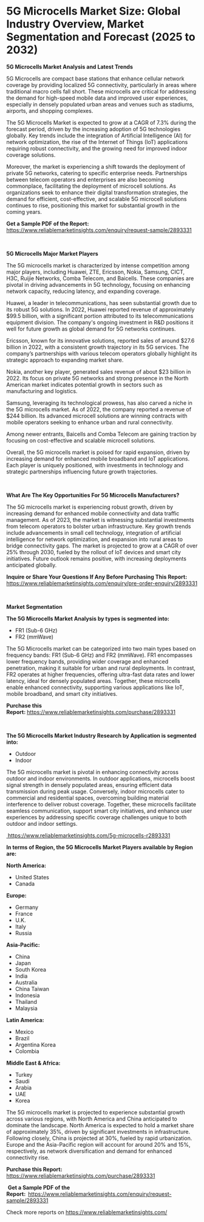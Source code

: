 <p><h1>5G Microcells Market Size: Global Industry Overview, Market Segmentation and Forecast (2025 to 2032)</h1></p><p><strong>5G Microcells Market Analysis and Latest Trends</strong></p>
<p><p>5G Microcells are compact base stations that enhance cellular network coverage by providing localized 5G connectivity, particularly in areas where traditional macro cells fall short. These microcells are critical for addressing the demand for high-speed mobile data and improved user experiences, especially in densely populated urban areas and venues such as stadiums, airports, and shopping complexes. </p><p>The 5G Microcells Market is expected to grow at a CAGR of 7.3% during the forecast period, driven by the increasing adoption of 5G technologies globally. Key trends include the integration of Artificial Intelligence (AI) for network optimization, the rise of the Internet of Things (IoT) applications requiring robust connectivity, and the growing need for improved indoor coverage solutions. </p><p>Moreover, the market is experiencing a shift towards the deployment of private 5G networks, catering to specific enterprise needs. Partnerships between telecom operators and enterprises are also becoming commonplace, facilitating the deployment of microcell solutions. As organizations seek to enhance their digital transformation strategies, the demand for efficient, cost-effective, and scalable 5G microcell solutions continues to rise, positioning this market for substantial growth in the coming years.</p></p>
<p><strong>Get a Sample PDF of the Report:&nbsp;</strong> <a href="https://www.reliablemarketinsights.com/enquiry/request-sample/2893331?utm_campaign=2535&utm_medium=2&utm_source=Github&utm_content=ia&utm_term=15032025&utm_id=5g-microcells">https://www.reliablemarketinsights.com/enquiry/request-sample/2893331</a></p>
<p>&nbsp;</p>
<p><strong>5G Microcells Major Market Players</strong></p>
<p><p>The 5G microcells market is characterized by intense competition among major players, including Huawei, ZTE, Ericsson, Nokia, Samsung, CICT, H3C, Ruijie Networks, Comba Telecom, and Baicells. These companies are pivotal in driving advancements in 5G technology, focusing on enhancing network capacity, reducing latency, and expanding coverage.</p><p>Huawei, a leader in telecommunications, has seen substantial growth due to its robust 5G solutions. In 2022, Huawei reported revenue of approximately $99.5 billion, with a significant portion attributed to its telecommunications equipment division. The company's ongoing investment in R&D positions it well for future growth as global demand for 5G networks continues.</p><p>Ericsson, known for its innovative solutions, reported sales of around $27.6 billion in 2022, with a consistent growth trajectory in its 5G services. The company’s partnerships with various telecom operators globally highlight its strategic approach to expanding market share.</p><p>Nokia, another key player, generated sales revenue of about $23 billion in 2022. Its focus on private 5G networks and strong presence in the North American market indicates potential growth in sectors such as manufacturing and logistics.</p><p>Samsung, leveraging its technological prowess, has also carved a niche in the 5G microcells market. As of 2022, the company reported a revenue of $244 billion. Its advanced microcell solutions are winning contracts with mobile operators seeking to enhance urban and rural connectivity.</p><p>Among newer entrants, Baicells and Comba Telecom are gaining traction by focusing on cost-effective and scalable microcell solutions. </p><p>Overall, the 5G microcells market is poised for rapid expansion, driven by increasing demand for enhanced mobile broadband and IoT applications. Each player is uniquely positioned, with investments in technology and strategic partnerships influencing future growth trajectories.</p></p>
<p>&nbsp;</p>
<p><strong>What Are The Key Opportunities For 5G Microcells Manufacturers?</strong></p>
<p><p>The 5G microcells market is experiencing robust growth, driven by increasing demand for enhanced mobile connectivity and data traffic management. As of 2023, the market is witnessing substantial investments from telecom operators to bolster urban infrastructure. Key growth trends include advancements in small cell technology, integration of artificial intelligence for network optimization, and expansion into rural areas to bridge connectivity gaps. The market is projected to grow at a CAGR of over 25% through 2030, fueled by the rollout of IoT devices and smart city initiatives. Future outlook remains positive, with increasing deployments anticipated globally.</p></p>
<p><strong>Inquire or Share Your Questions If Any Before Purchasing This Report:</strong> <a href="https://www.reliablemarketinsights.com/enquiry/pre-order-enquiry/2893331?utm_campaign=2535&utm_medium=2&utm_source=Github&utm_content=ia&utm_term=15032025&utm_id=5g-microcells">https://www.reliablemarketinsights.com/enquiry/pre-order-enquiry/2893331</a></p>
<p>&nbsp;</p>
<p><strong>Market Segmentation</strong></p>
<p><strong>The 5G Microcells Market Analysis by types is segmented into:</strong></p>
<p><ul><li>FR1 (Sub-6 GHz)</li><li>FR2 (mmWave)</li></ul></p>
<p><p>The 5G Microcells market can be categorized into two main types based on frequency bands: FR1 (Sub-6 GHz) and FR2 (mmWave). FR1 encompasses lower frequency bands, providing wider coverage and enhanced penetration, making it suitable for urban and rural deployments. In contrast, FR2 operates at higher frequencies, offering ultra-fast data rates and lower latency, ideal for densely populated areas. Together, these microcells enable enhanced connectivity, supporting various applications like IoT, mobile broadband, and smart city initiatives.</p></p>
<p><strong>Purchase this Report:&nbsp;</strong><a href="https://www.reliablemarketinsights.com/purchase/2893331?utm_campaign=2535&utm_medium=2&utm_source=Github&utm_content=ia&utm_term=15032025&utm_id=5g-microcells">https://www.reliablemarketinsights.com/purchase/2893331</a></p>
<p>&nbsp;</p>
<p><strong>The 5G Microcells Market Industry Research by Application is segmented into:</strong></p>
<p><ul><li>Outdoor</li><li>Indoor</li></ul></p>
<p><p>The 5G microcells market is pivotal in enhancing connectivity across outdoor and indoor environments. In outdoor applications, microcells boost signal strength in densely populated areas, ensuring efficient data transmission during peak usage. Conversely, indoor microcells cater to commercial and residential spaces, overcoming building material interference to deliver robust coverage. Together, these microcells facilitate seamless communication, support smart city initiatives, and enhance user experiences by addressing specific coverage challenges unique to both outdoor and indoor settings.</p></p>
<p><a href="https://www.reliablemarketinsights.com/5g-microcells-r2893331?utm_campaign=2535&utm_medium=2&utm_source=Github&utm_content=ia&utm_term=15032025&utm_id=5g-microcells">&nbsp;https://www.reliablemarketinsights.com/5g-microcells-r2893331</a></p>
<p><strong>In terms of Region, the 5G Microcells Market Players available by Region are:</strong></p>
<p>
    <p> <strong> North America: </strong>
        <ul>
            <li>United States</li>
            <li>Canada</li>
        </ul>
        </p> 
    <p> <strong> Europe: </strong>
        <ul>
            <li>Germany</li>
            <li>France</li>
            <li>U.K.</li>
            <li>Italy</li>
            <li>Russia</li>
        </ul>
        </p> 
    <p> <strong> Asia-Pacific: </strong>
        <ul>
            <li>China</li>
            <li>Japan</li>
            <li>South Korea</li>
            <li>India</li>
            <li>Australia</li>
            <li>China Taiwan</li>
            <li>Indonesia</li>
            <li>Thailand</li>
            <li>Malaysia</li>
        </ul>
        </p> 
    <p> <strong> Latin America: </strong>
        <ul>
            <li>Mexico</li>
            <li>Brazil</li>
            <li>Argentina Korea</li>
            <li>Colombia</li>
        </ul>
        </p> 
    <p> <strong> Middle East & Africa: </strong>
        <ul>
            <li>Turkey</li>
            <li>Saudi</li>
            <li>Arabia</li>
            <li>UAE</li>
            <li>Korea</li>
        </ul>
    </p>
    </p>
<p><p>The 5G microcells market is projected to experience substantial growth across various regions, with North America and China anticipated to dominate the landscape. North America is expected to hold a market share of approximately 35%, driven by significant investments in infrastructure. Following closely, China is projected at 30%, fueled by rapid urbanization. Europe and the Asia-Pacific region will account for around 20% and 15%, respectively, as network diversification and demand for enhanced connectivity rise.</p></p>
<p><strong>Purchase this Report: </strong><a href="https://www.reliablemarketinsights.com/purchase/2893331?utm_campaign=2535&utm_medium=2&utm_source=Github&utm_content=ia&utm_term=15032025&utm_id=5g-microcells">https://www.reliablemarketinsights.com/purchase/2893331</a></p>
<p>&nbsp;<strong>Get a Sample PDF of the Report:&nbsp;&nbsp;</strong><a href="https://www.reliablemarketinsights.com/enquiry/request-sample/2893331?utm_campaign=2535&utm_medium=2&utm_source=Github&utm_content=ia&utm_term=15032025&utm_id=5g-microcells">https://www.reliablemarketinsights.com/enquiry/request-sample/2893331</a></p>
<p><strong></strong></p>
<p>Check more reports on <a href="https://www.reliablemarketinsights.com/?utm_campaign=2535&utm_medium=2&utm_source=Github&utm_content=ia&utm_term=15032025&utm_id=5g-microcells">https://www.reliablemarketinsights.com/</a></p>